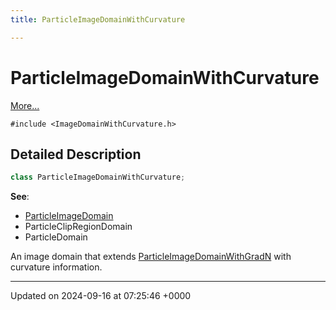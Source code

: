 ```yaml
---
title: ParticleImageDomainWithCurvature

---
```


# ParticleImageDomainWithCurvature



 [More...](#detailed-description)


`#include <ImageDomainWithCurvature.h>`

## Detailed Description

```cpp
class ParticleImageDomainWithCurvature;
```


**See**: 

  * [ParticleImageDomain](../Classes/classParticleImageDomain.md)
  * ParticleClipRegionDomain 
  * ParticleDomain 


An image domain that extends [ParticleImageDomainWithGradN](../Classes/classParticleImageDomainWithGradN.md) with curvature information.

-------------------------------

Updated on 2024-09-16 at 07:25:46 +0000
